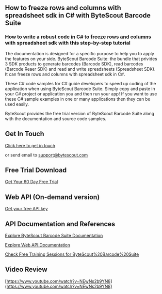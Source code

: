 ## How to freeze rows and columns with spreadsheet sdk in C# with ByteScout Barcode Suite

### How to write a robust code in C# to freeze rows and columns with spreadsheet sdk with this step-by-step tutorial

The documentation is designed for a specific purpose to help you to apply the features on your side. ByteScout Barcode Suite: the bundle that privides 3  SDK products to generate barcodes (Barcode SDK), read barcodes (Barcode Reaer SDK) and read and write spreadsheets (Spreadsheet SDK). It can freeze rows and columns with spreadsheet sdk in C#.

 These C# code samples for C# guide developers to speed up coding of the application when using ByteScout Barcode Suite.  Simply copy and paste in your C# project or application you and then run your app! If you want to use these C# sample examples in one or many applications then they can be used easily.

ByteScout provides the free trial version of ByteScout Barcode Suite along with the documentation and source code samples.

## Get In Touch

[Click here to get in touch](https://bytescout.zendesk.com/hc/en-us/requests/new?subject=ByteScout%20Barcode%20Suite%20Question)

or send email to [support@bytescout.com](mailto:support@bytescout.com?subject=ByteScout%20Barcode%20Suite%20Question) 

## Free Trial Download

[Get Your 60 Day Free Trial](https://bytescout.com/download/web-installer?utm_source=github-readme)

## Web API (On-demand version)

[Get your free API key](https://pdf.co/documentation/api?utm_source=github-readme)

## API Documentation and References

[Explore ByteScout Barcode Suite Documentation](https://bytescout.com/documentation/index.html?utm_source=github-readme)

[Explore Web API Documentation](https://pdf.co/documentation/api?utm_source=github-readme)

[Check Free Training Sessions for ByteScout%20Barcode%20Suite](https://academy.bytescout.com/)

## Video Review

[https://www.youtube.com/watch?v=NEwNs2b9YN8](https://www.youtube.com/watch?v=NEwNs2b9YN8)